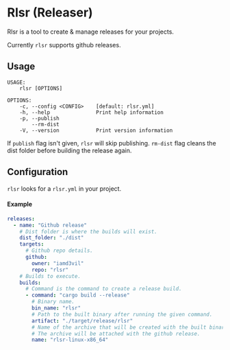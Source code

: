 # Rlsr (Releaser)

Rlsr is a tool to create & manage releases for your projects.

Currently `rlsr` supports github releases.

## Usage

```
USAGE:
    rlsr [OPTIONS]

OPTIONS:
    -c, --config <CONFIG>    [default: rlsr.yml]
    -h, --help               Print help information
    -p, --publish
        --rm-dist
    -V, --version            Print version information
```

If `publish` flag isn't given, `rlsr` will skip publishing. `rm-dist` flag cleans the dist folder before building the release again.

## Configuration

`rlsr` looks for a `rlsr.yml` in your project.

#### Example

```yaml
releases:
  - name: "Github release"
    # Dist folder is where the builds will exist.
    dist_folder: "./dist"
    targets:
      # Github repo details.
      github:
        owner: "iamd3vil"
        repo: "rlsr"
    # Builds to execute.
    builds:
      # Command is the command to create a release build.
      - command: "cargo build --release"
        # Binary name.
        bin_name: "rlsr"
        # Path to the built binary after running the given command.
        artifact: "./target/release/rlsr"
        # Name of the archive that will be created with the built binary.
        # The archive will be attached with the github release.
        name: "rlsr-linux-x86_64"
```
